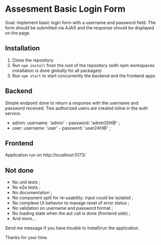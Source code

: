 # Assesment Basic Login Form

Goal: implement basic login form with a username and password field. The form should be submitted via AJAX and the response should be displayed on the page.

## Installation

1. Clone the repository
2. Run `npm install` from the root of the repository (with npm workspaces installation is done globally for all packages)
3. Run `npm start` to start concurrently the backend and the frontend apps

## Backend

Simple endpoint done to return a response with the username and password received. Two authorized users are created inline in the auth service.

- admin: username: 'admin' - password: 'admin12H@' ;
- user: username: 'user' - password: 'user24H@' ;

## Frontend

Application run on http://localhost:5173/

## Not done

- No unit tests ;
- No e2e tests ;
- No documentation ;
- No component split for re-usability: input could be isolated ;
- No complexe UI behavior to manage reset of error status ;
- No validation on username and password format ;
- No loading state when the aut call is done (frontend side) ;
- And more...

Send me message if you have trouble to install/run the application.

Thanks for your time.
